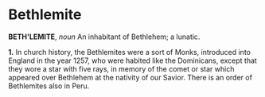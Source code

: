 # Bethlemite

**BETH'LEMITE**, _noun_ An inhabitant of Bethlehem; a lunatic.

**1.** In church history, the Bethlemites were a sort of Monks, introduced into England in the year 1257, who were habited like the Dominicans, except that they wore a star with five rays, in memory of the comet or star which appeared over Bethlehem at the nativity of our Savior. There is an order of Bethlemites also in Peru.
